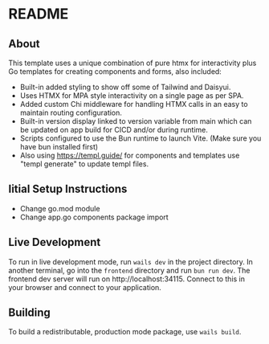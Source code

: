 # README

## About

This template uses a unique combination of pure htmx for interactivity plus Go templates for creating components and forms, also included:
- Built-in added styling to show off some of Tailwind and Daisyui.
- Uses HTMX for MPA style interactivity on a single page as per SPA.
- Added custom Chi middleware for handling HTMX calls in an easy to maintain routing configuration.
- Built-in version display linked to version variable from main which can be updated on app build for CICD and/or during runtime.
- Scripts configured to use the Bun runtime to launch Vite. (Make sure you have bun installed first)
- Also using https://templ.guide/ for components and templates use "templ generate" to update templ files. 

## Iitial Setup Instructions
- Change go.mod module
- Change app.go components package import

## Live Development

To run in live development mode, run `wails dev` in the project directory. In another terminal, go into the `frontend`
directory and run `bun run dev`. The frontend dev server will run on http://localhost:34115. Connect to this in your
browser and connect to your application.

## Building

To build a redistributable, production mode package, use `wails build`.
